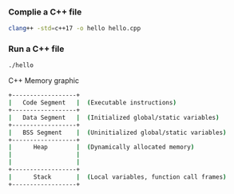 ### Complie a C++ file
```bash
clang++ -std=c++17 -o hello hello.cpp
```
### Run a C++ file
```bash
./hello
```

C++ Memory graphic
```bash
+------------------+
|   Code Segment   |  (Executable instructions)
+------------------+
|   Data Segment   |  (Initialized global/static variables)
+------------------+
|   BSS Segment    |  (Uninitialized global/static variables)
+------------------+
|      Heap        |  (Dynamically allocated memory)
|                  |  
|                  |
+------------------+
|      Stack       |  (Local variables, function call frames)
+------------------+
```
